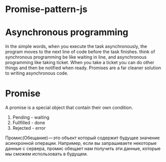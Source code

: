 # Promise-pattern-js

# Asynchronous programming
In the simple words, when you execute the task asynchronously, the program moves to the next line of code before the task finishes.
think of synchronous programming be like waiting in line, and asynchronous programming like taking ticket. When you take a ticket you can do other things and then be notified when ready.
Promises are a far cleaner solution to writing asynchronous code.

# Promise
A promise is a special object that contain their own condition. 
1. Pending - waiting
2. Fullfilled - done
3. Rejected - error

Промис(Обещание) — это объект который содержит будущее значение асинхронной операции. Например, если вы запрашиваете некоторые данные с сервера, промис обещает нам получить эти данные, которые мы сможем использовать в будущем.
